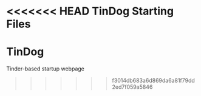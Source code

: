 <<<<<<< HEAD
TinDog Starting Files
=======
# TinDog
Tinder-based startup webpage
>>>>>>> f3014db683a6d869da6a81f79dd2ed7f059a5846
